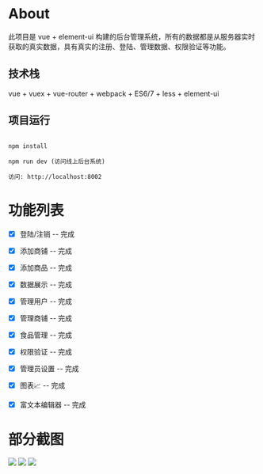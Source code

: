 
# About

此项目是 vue + element-ui 构建的后台管理系统，所有的数据都是从服务器实时获取的真实数据，具有真实的注册、登陆、管理数据、权限验证等功能。

## 技术栈

vue + vuex + vue-router + webpack + ES6/7 + less + element-ui


## 项目运行


```

npm install

npm run dev (访问线上后台系统)

访问: http://localhost:8002

```

# 功能列表

- [x] 登陆/注销 -- 完成
- [x] 添加商铺 -- 完成
- [x] 添加商品 -- 完成
- [x] 数据展示 -- 完成
- [x] 管理用户 -- 完成
- [x] 管理商铺 -- 完成
- [x] 食品管理 -- 完成
- [x] 权限验证 -- 完成
- [x] 管理员设置 -- 完成
- [x] 图表📈 -- 完成
- [x] 富文本编辑器 -- 完成


# 部分截图


<img src="https://github.com/xt981224/Vue-elementui/blob/master/screenshots/zs1.jpg"/>

<img src="https://github.com/xt981224/Vue-elementui/blob/master/screenshots/zs2.jpg"/>

<img src="https://github.com/xt981224/Vue-elementui/blob/master/screenshots/zs3.jpg"/>
